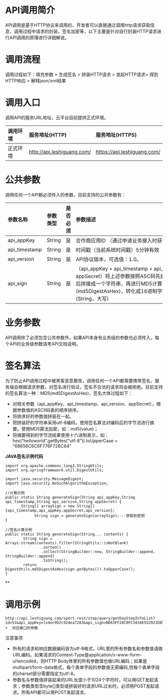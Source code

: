 <a name="WEaMo"></a>
# API调用简介
API调用是基于HTTP协议来调用的，开发者可以直接通过调用http请求获取信息，调用过程中请求的封装，签名加密等，以下主要是针对自行封装HTTP请求进行API调用的原理进行详细解说。
<a name="s0"></a>
# 调用流程
调用过程如下：填充参数 > 生成签名 > 拼装HTTP请求 > 发起HTTP请求> 得到HTTP响应 > 解释json/xml结果
<a name="s1"></a>
# 调用入口
调用API的服务URL地址，云平台目前提供正式环境。

| 调用环境 | 服务地址(HTTP) | 服务地址(HTTPS) |
| :--- | :--- | :--- |
| 正式环境 | http://api.leshiguang.com/ | https://api.leshiguang.com/ |

<a name="s2"></a>
# 公共参数
调用任何一个API都必须传入的参数，目前支持的公共参数有：

| 参数名称 | 参数类型 | 是否必须 | 参数描述 |
| :--- | :--- | :--- | :--- |
| api_appKey | String | 是 | 合作商应用ID （通过申请业务接入时获得） |
| api_timestamp | String | 是 | 时间戳（当前系统时间戳）5分钟有效 |
| api_version | String | 是 | API协议版本，可选值：1.0。 |
| api_sign | String | 是 | （api_appKey + api_timestamp + api_version + appSecret）将上述参数按照ASC码先排序，然后拼接成一个字符串，再进行MD5计算(md5DigestAsHex)，转化成16进制字符(String，大写) |

<a name="s3"></a>
# 业务参数
API调用除了必须包含公共参数外，如果API本身有业务级的参数也必须传入，每个API的业务级参数请考API文档说明。
<a name="s4"></a>
# 签名算法
为了防止API调用过程中被黑客恶意篡改，调用任何一个API都需要携带签名，服务端会根据请求参数，对签名进行验证，签名不合法的请求将会被拒绝。目前支持的签名算法一种：MD5(md5DigestAsHex)，签名大体过程如下：

- 对相关参数（api_appKey、api_timestamp、api_version、appSecret），根据参数值的ASCII码表的顺序排序。
- 将排序好的参数值拼装在一起。
- 把拼装好的字符串采用utf-8编码，使用签名算法对编码后的字节流进行摘要。使用MD5算法加密，如：md5(value)；
- 将摘要得到的字节流结果使用十六进制表示，如：hex(“helloworld”.getBytes(“utf-8”)).toUpperCase = “68656C6C6F776F726C64”

**JAVA签名示例代码**
```
import org.apache.commons.lang3.StringUtils;
import org.springframework.util.DigestUtils;

import java.security.MessageDigest;
import java.security.NoSuchAlgorithmException;

//计算示例
public static String generateSign(String api_appKey,String api_timestamp,String api_version,String appSecret) {
       String[] arraySign = new String[]{api_timestamp,api_appKey,appSecret,api_version};
 			 String sign = generateSign(arraySign);---获取到密钥
}

//签名计算示例
public static String generateSign(String... contents) {
        String sign = Arrays.stream(contents).filter(StringUtils::isNotBlank)
                .sorted()
                .collect(StringBuilder::new, StringBuilder::append, StringBuilder::append)
                .toString();
        return DigestUtils.md5DigestAsHex(sign.getBytes()).toUpperCase();
}

```
**
<a name="s5"></a>
# 调用示例
```
http://api.leshiguang.com/sport-rest/step/query/getDayStepInfoList?id=51&api_appKey=lx4ec9b2c924ea7283&api_sign=BD63FF28C0FC3434E552921D85FA8591&api_timestamp=1596527190000&api_version=1.0  +  对应接口的参数
```


注意事项

- 所有的请求和响应数据编码皆为utf-8格式，URL里的所有参数名和参数值请做URL编码。如果请求的Content-Type是application/x-www-form-urlencoded，则HTTP Body体里的所有参数值也做URL编码；如果是multipart/form-data格式，每个表单字段的参数值无需编码,但每个表单字段的charset部分需要指定为utf-8。
- 参数名与参数值拼装起来的URL长度小于1024个字符时，可以用GET发起请求；参数类型含byte[]类型或拼装好的请求URL过长时，必须用POST发起请求。所有API都可以用POST发起请求。

